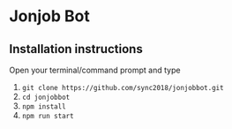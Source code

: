 # Jonjob Bot

## Installation instructions

Open your terminal/command prompt and type
1. `git clone https://github.com/sync2018/jonjobbot.git`
2. `cd jonjobbot`
3. `npm install`
4. `npm run start`